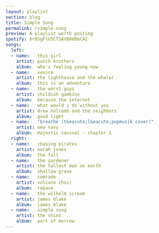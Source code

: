 ```yaml
---
layout: playlist
section: blog
title: Simple Song
permalink: /simple-song
preview: A playlist worth posting
spotify: 6rBSgFlU5CT5AVB8UDmlAI
songs:
  left:
  - name:   this girl
    artist: punch brothers
    album:  who's feeling young now
  - name:   venice
    artist: the lighthouse and the whaler
    album:  this is an adventure
  - name:   the worst guys
    artist: childish gambino
    album:  because the internet
  - name:   what would i do without you
    artist: drew holcomb and the neighbors
    album:  good light
  - name:   "breathe (t&eacute;l&eacute;popmusik cover)"
    artist: new navy
    album:  majestic causual - chapter 1
  right:
  - name:   chasing pirates
    artist: norah jones
    album:  the fall
  - name:   the gardener
    artist: the tallest man on earth
    album:  shallow grave
  - name:   comrade
    artist: volcano choir
    album:  repave
  - name:   the wilhelm scream
    artist: james blake
    album:  james blake
  - name:   simple song
    artist: the shins
    album:  port of morrow
---
```

